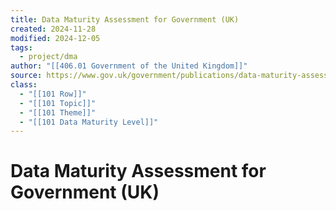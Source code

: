 ```yaml
---
title: Data Maturity Assessment for Government (UK)
created: 2024-11-28
modified: 2024-12-05
tags:
  - project/dma
author: "[[406.01 Government of the United Kingdom]]"
source: https://www.gov.uk/government/publications/data-maturity-assessment-for-government-framework/data-maturity-assessment-for-government-framework-html
class:
  - "[[101 Row]]"
  - "[[101 Topic]]"
  - "[[101 Theme]]"
  - "[[101 Data Maturity Level]]"
---
```

# Data Maturity Assessment for Government (UK)
